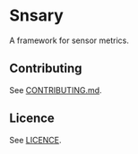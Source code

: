 # Snsary

A framework for sensor metrics.

## Contributing

See [CONTRIBUTING.md](CONTRIBUTING.md).

## Licence

See [LICENCE](LICENCE).
